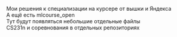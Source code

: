 Мои решения к специализации на курсере от вышки и Яндекса
<br>А ещё есть mlcourse_open
<br>Тут будут появляться небольшие отдельные файлы
<br>CS231n и соревнования в отдельных репозиториях 
